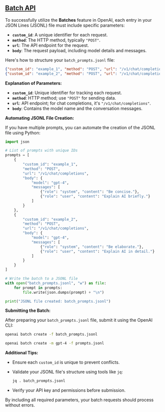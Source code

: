 ## [Batch API](https://platform.openai.com/docs/guides/batch)

To successfully utilize the **Batches** feature in OpenAI, each entry in your JSON Lines (JSONL) file must include specific parameters:

- **`custom_id`**: A unique identifier for each request.
- **`method`**: The HTTP method, typically `"POST"`.
- **`url`**: The API endpoint for the request.
- **`body`**: The request payload, including model details and messages.

Here's how to structure your `batch_prompts.jsonl` file:

```json
{"custom_id": "example_1", "method": "POST", "url": "/v1/chat/completions", "body": {"model": "gpt-4", "messages": [{"role": "system", "content": "Be concise."}, {"role": "user", "content": "Explain AI briefly."}]}}
{"custom_id": "example_2", "method": "POST", "url": "/v1/chat/completions", "body": {"model": "gpt-4", "messages": [{"role": "system", "content": "Be elaborate."}, {"role": "user", "content": "Explain AI in detail."}]}}
```

**Explanation of Parameters:**

- **`custom_id`**: Unique identifier for tracking each request.
- **`method`**: HTTP method; use `"POST"` for sending data.
- **`url`**: API endpoint; for chat completions, it's `"/v1/chat/completions"`.
- **`body`**: Contains the model name and the conversation messages.

**Automating JSONL File Creation:**

If you have multiple prompts, you can automate the creation of the JSONL file using Python:

```python
import json

# List of prompts with unique IDs
prompts = [
    {
        "custom_id": "example_1",
        "method": "POST",
        "url": "/v1/chat/completions",
        "body": {
            "model": "gpt-4",
            "messages": [
                {"role": "system", "content": "Be concise."},
                {"role": "user", "content": "Explain AI briefly."}
            ]
        }
    },
    {
        "custom_id": "example_2",
        "method": "POST",
        "url": "/v1/chat/completions",
        "body": {
            "model": "gpt-4",
            "messages": [
                {"role": "system", "content": "Be elaborate."},
                {"role": "user", "content": "Explain AI in detail."}
            ]
        }
    }
]

# Write the batch to a JSONL file
with open("batch_prompts.jsonl", "w") as file:
    for prompt in prompts:
        file.write(json.dumps(prompt) + "\n")

print("JSONL file created: batch_prompts.jsonl")
```

**Submitting the Batch:**

After preparing your `batch_prompts.jsonl` file, submit it using the OpenAI CLI:

```bash
openai batch create -f batch_prompts.jsonl
```

```bash
openai batch create -m gpt-4 -f prompts.jsonl
```

**Additional Tips:**

- Ensure each `custom_id` is unique to prevent conflicts.
- Validate your JSONL file's structure using tools like `jq`:

  ```bash
  jq . batch_prompts.jsonl
  ```

- Verify your API key and permissions before submission.

By including all required parameters, your batch requests should process without errors.

<br>
